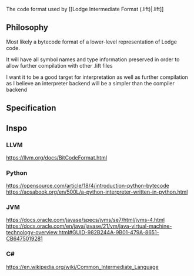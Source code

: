 

The code format used by [[Lodge Intermediate Format (.lift)|.lift]]


## Philosophy

Most likely a bytecode format of a lower-level representation of Lodge code.

It will have all symbol names and type information preserved in order to allow further compilation with other .lift files

I want it to be a good target for interpretation as well as further compilation as I believe an interpreter backend will be a simpler than the compiler backend 

## Specification

## Inspo
### LLVM
https://llvm.org/docs/BitCodeFormat.html

### Python
https://opensource.com/article/18/4/introduction-python-bytecode
https://aosabook.org/en/500L/a-python-interpreter-written-in-python.html

### JVM
https://docs.oracle.com/javase/specs/jvms/se7/html/jvms-4.html
https://docs.oracle.com/en/java/javase/21/vm/java-virtual-machine-technology-overview.html#GUID-982B244A-9B01-479A-8651-CB6475019281

### C# 
https://en.wikipedia.org/wiki/Common_Intermediate_Language




